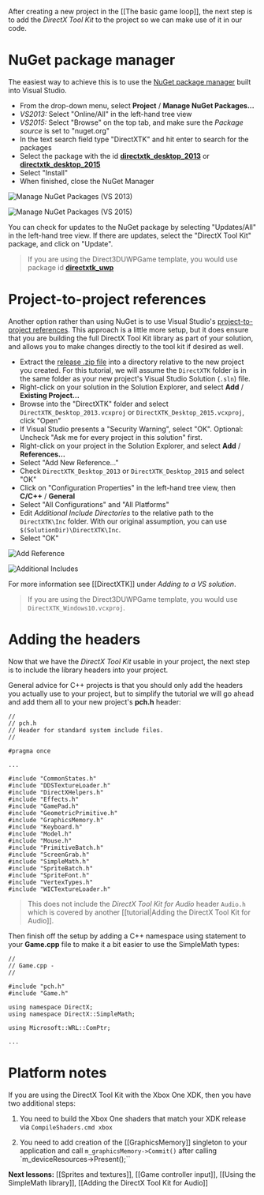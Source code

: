 After creating a new project in the [[The basic game loop]], the next step is to add the _DirectX Tool Kit_ to the project so we can make use of it in our code.

# NuGet package manager
The easiest way to achieve this is to use the [NuGet package manager](https://www.nuget.org/) built into Visual Studio.

* From the drop-down menu, select **Project** / **Manage NuGet Packages...**
* *VS2013:* Select "Online/All" in the left-hand tree view
* *VS2015:* Select "Browse" on the top tab, and make sure the _Package source_ is set to "nuget.org"
* In the text search field type "DirectXTK" and hit enter to search for the packages
* Select the package with the id **[directxtk_desktop_2013](https://www.nuget.org/packages/directxtk_desktop_2013/)** or **[directxtk_desktop_2015](https://www.nuget.org/packages/directxtk_desktop_2015/)**
* Select "Install"
* When finished, close the NuGet Manager

![Manage NuGet Packages (VS 2013)](https://github.com/Microsoft/DirectXTK/wiki/images/nuget2013.png)

![Manage NuGet Packages (VS 2015)](https://github.com/Microsoft/DirectXTK/wiki/images/nuget2015.png)

You can check for updates to the NuGet package by selecting "Updates/All" in the left-hand tree view. If there are updates, select the "DirectX Tool Kit" package, and click on "Update".

> If you are using the Direct3DUWPGame template, you would use package id **[directxtk_uwp](https://www.nuget.org/packages/directxtk_uwp)**

# Project-to-project references
Another option rather than using NuGet is to use Visual Studio's [project-to-project references](http://blogs.msdn.com/b/vcblog/archive/2010/05/03/flexible-project-to-project-references.aspx). This approach is a little more setup, but it does ensure that you are building the full DirectX Tool Kit library as part of your solution, and allows you to make changes directly to the tool kit if desired as well.

* Extract the [release .zip file](https://github.com/Microsoft/DirectXTK/releases) into a directory relative to the new project you created. For this tutorial, we will assume the ``DirectXTK`` folder is in the same folder as your new project's Visual Studio Solution (``.sln``) file.
* Right-click on your solution in the Solution Explorer, and select **Add** / **Existing Project...**
* Browse into the "DirectXTK" folder and select ``DirectXTK_Desktop_2013.vcxproj`` or ``DirectXTK_Desktop_2015.vcxproj``, click "Open"
* If Visual Studio presents a "Security Warning", select "OK". Optional: Uncheck "Ask me for every project in this solution" first.
* Right-click on your project in the Solution Explorer, and select **Add** / **References...**
* Select "Add New Reference..."
* Check ``DirectXTK_Desktop_2013`` or ``DirectXTK_Desktop_2015`` and select "OK"
* Click on "Configuration Properties" in the left-hand tree view, then **C/C++** / **General**
* Select "All Configurations" and "All Platforms"
* Edit _Additional Include Directories_ to the relative path to the ``DirectXTK\Inc`` folder. With our original assumption, you can use ``$(SolutionDir)\DirectXTK\Inc``.
* Select "OK"

![Add Reference](https://github.com/Microsoft/DirectXTK/wiki/images/AddReference.png)

![Additional Includes](https://github.com/Microsoft/DirectXTK/wiki/images/AdditionalIncludes.png)

For more information see [[DirectXTK]] under _Adding to a VS solution_.

> If you are using the Direct3DUWPGame template, you would use ``DirectXTK_Windows10.vcxproj``.

# Adding the headers
Now that we have the _DirectX Tool Kit_ usable in your project, the next step is to include the library headers into your project.

General advice for C++ projects is that you should only add the headers you actually use to your project, but to simplify the tutorial we will go ahead and add them all to your new project's **pch.h** header:

    //
    // pch.h
    // Header for standard system include files.
    //

    #pragma once

    ...

    #include "CommonStates.h"
    #include "DDSTextureLoader.h"
    #include "DirectXHelpers.h"
    #include "Effects.h"
    #include "GamePad.h"
    #include "GeometricPrimitive.h"
    #include "GraphicsMemory.h"
    #include "Keyboard.h"
    #include "Model.h"
    #include "Mouse.h"
    #include "PrimitiveBatch.h"
    #include "ScreenGrab.h"
    #include "SimpleMath.h"
    #include "SpriteBatch.h"
    #include "SpriteFont.h"
    #include "VertexTypes.h"
    #include "WICTextureLoader.h"

> This does not include the _DirectX Tool Kit for Audio_ header ``Audio.h`` which is covered by another [[tutorial|Adding the DirectX Tool Kit for Audio]].

Then finish off the setup by adding a C++ namespace using statement to your **Game.cpp** file to make it a bit easier to use the SimpleMath types:

    //
    // Game.cpp -
    //

    #include "pch.h"
    #include "Game.h"

    using namespace DirectX;
    using namespace DirectX::SimpleMath;

    using Microsoft::WRL::ComPtr;

    ...

# Platform notes

If you are using the DirectX Tool Kit with the Xbox One XDK, then you have two additional steps:

1. You need to build the Xbox One shaders that match your XDK release via ``CompileShaders.cmd xbox``

1. You need to add creation of the [[GraphicsMemory]] singleton to your application and call ``m_graphicsMemory->Commit()`` after calling `m_deviceResources->Present();``

**Next lessons:** [[Sprites and textures]], [[Game controller input]], [[Using the SimpleMath library]], [[Adding the DirectX Tool Kit for Audio]]
